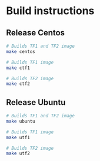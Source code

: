 # Build instructions 

## Release Centos

```bash
# Builds TF1 and TF2 image
make centos

# Builds TF1 image
make ctf1

# Builds TF2 image
make ctf2
```


## Release Ubuntu

```bash
# Builds TF1 and TF2 image
make ubuntu

# Builds TF1 image
make utf1

# Builds TF2 image
make utf2
```
